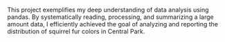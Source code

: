 This project exemplifies my deep understanding of data analysis using pandas. By systematically reading, processing, and summarizing a large amount data, I efficiently achieved the goal of analyzing and reporting the distribution of squirrel fur colors in Central Park.
